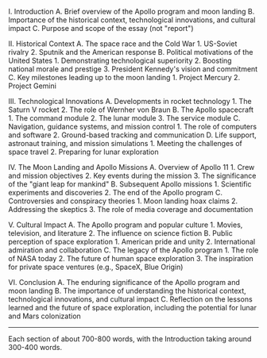 I. Introduction
    A. Brief overview of the Apollo program and moon landing
    B. Importance of the historical context, technological innovations, and cultural impact
    C. Purpose and scope of the essay (not "report")

II. Historical Context
    A. The space race and the Cold War
        1. US-Soviet rivalry
        2. Sputnik and the American response
    B. Political motivations of the United States
        1. Demonstrating technological superiority
        2. Boosting national morale and prestige
        3. President Kennedy's vision and commitment
    C. Key milestones leading up to the moon landing
        1. Project Mercury
        2. Project Gemini

III. Technological Innovations
    A. Developments in rocket technology
        1. The Saturn V rocket
        2. The role of Wernher von Braun
    B. The Apollo spacecraft
        1. The command module
        2. The lunar module
        3. The service module
    C. Navigation, guidance systems, and mission control
        1. The role of computers and software
        2. Ground-based tracking and communication
    D. Life support, astronaut training, and mission simulations
        1. Meeting the challenges of space travel
        2. Preparing for lunar exploration

IV. The Moon Landing and Apollo Missions
    A. Overview of Apollo 11
        1. Crew and mission objectives
        2. Key events during the mission
        3. The significance of the "giant leap for mankind"
    B. Subsequent Apollo missions
        1. Scientific experiments and discoveries
        2. The end of the Apollo program
    C. Controversies and conspiracy theories
        1. Moon landing hoax claims
        2. Addressing the skeptics
        3. The role of media coverage and documentation

V. Cultural Impact
    A. The Apollo program and popular culture
        1. Movies, television, and literature
        2. The influence on science fiction
    B. Public perception of space exploration
        1. American pride and unity
        2. International admiration and collaboration
    C. The legacy of the Apollo program
        1. The role of NASA today
        2. The future of human space exploration
        3. The inspiration for private space ventures (e.g., SpaceX, Blue Origin)

VI. Conclusion
    A. The enduring significance of the Apollo program and moon landing
    B. The importance of understanding the historical context, technological innovations, and cultural impact
    C. Reflection on the lessons learned and the future of space exploration, including the potential for lunar and Mars colonization


---

Each section of about 700-800 words, with the Introduction taking around 300-400 words.
